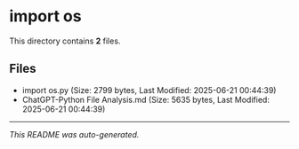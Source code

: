# import os

This directory contains **2** files.

## Files

- import os.py (Size: 2799 bytes, Last Modified: 2025-06-21 00:44:39)
- ChatGPT-Python File Analysis.md (Size: 5635 bytes, Last Modified: 2025-06-21 00:44:39)

---
*This README was auto-generated.*
